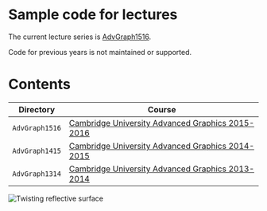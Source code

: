 # Sample code for lectures

The current lecture series is [AdvGraph1516](https://github.com/AlexBenton/Teaching/tree/master/AdvGraph1516).

Code for previous years is not maintained or supported.

# Contents

Directory                   | Course
----------------------------|------------
`AdvGraph1516`              | [Cambridge University Advanced Graphics 2015-2016](http://www.cl.cam.ac.uk/teaching/1516/AdvGraph/)
`AdvGraph1415`              | [Cambridge University Advanced Graphics 2014-2015](http://www.cl.cam.ac.uk/teaching/1415/AdvGraph/)
`AdvGraph1314`              | [Cambridge University Advanced Graphics 2013-2014](http://www.cl.cam.ac.uk/teaching/1314/AdvGraph/)

![Twisting reflective surface](Twist.gif)